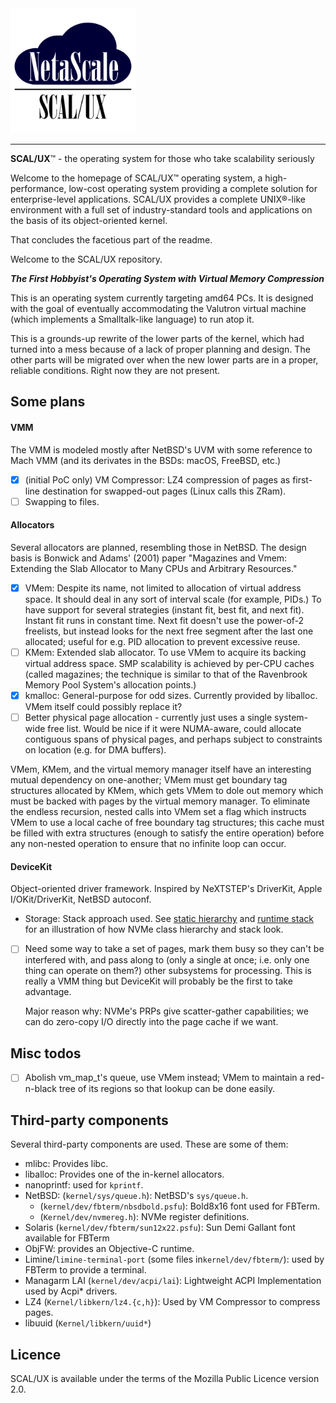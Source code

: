 <img src="Docs/scaluxnofont.svg" width=200/>

---

**SCAL/UX**™ - the operating system for those who take scalability seriously

Welcome to the homepage of SCAL/UX™ operating system, a high-performance,
low-cost operating system providing a complete solution for enterprise-level
applications. SCAL/UX provides a complete UNIX®-like environment with a full set
of industry-standard tools and applications on the basis of its object-oriented
kernel.

That concludes the facetious part of the readme.

Welcome to the SCAL/UX repository.

***The First Hobbyist's Operating System with Virtual Memory Compression***

This is an operating system currently targeting amd64 PCs. It is
designed with the goal of eventually accommodating the Valutron virtual machine
(which implements a Smalltalk-like language) to run atop it.

This is a grounds-up rewrite of the lower parts of the kernel, which had turned
into a mess because of a lack of proper planning and design. The other parts
will be migrated over when the new lower parts are in a proper, reliable
conditions. Right now they are not present.

Some plans
----------

#### VMM

The VMM is modeled mostly after NetBSD's UVM with some reference to Mach VMM
(and its derivates in the BSDs: macOS, FreeBSD, etc.)

- [x] (initial PoC only) VM Compressor: LZ4 compression of pages as first-line
  destination for swapped-out pages (Linux calls this ZRam).
- [ ] Swapping to files.

#### Allocators

Several allocators are planned, resembling those in NetBSD. The design basis is
Bonwick and Adams' (2001) paper "Magazines and Vmem: Extending the Slab
Allocator to Many CPUs and Arbitrary Resources."

- [x] VMem: Despite its name, not limited to allocation of virtual address
  space. It should deal in any sort of interval scale (for example, PIDs.) To
  have support for several strategies (instant fit, best fit, and next fit).
  Instant fit runs in constant time. Next fit doesn't use the power-of-2
  freelists, but instead looks for the next free segment after the last one
  allocated; useful for e.g. PID allocation to prevent excessive reuse.
- [ ] KMem: Extended slab allocator. To use VMem to acquire its backing virtual
  address space. SMP scalability is achieved by per-CPU caches (called
  magazines; the technique is similar to that of the Ravenbrook Memory Pool
  System's allocation points.)
- [x] kmalloc: General-purpose for odd sizes. Currently provided by liballoc.
  VMem itself could possibly replace it?
- [ ] Better physical page allocation - currently just uses a single system-wide
  free list. Would be nice if it were NUMA-aware, could allocate contiguous
  spans of physical pages, and perhaps subject to constraints on location (e.g.
  for DMA buffers).

VMem, KMem, and the virtual memory manager itself have an interesting mutual
dependency on one-another; VMem must get boundary tag structures allocated by
KMem, which gets VMem to dole out memory which must be backed with pages by the
virtual memory manager. To eliminate the endless recursion, nested calls into
VMem set a flag which instructs VMem to use a local cache of free boundary tag
structures; this cache must be filled with extra structures (enough to satisfy
the entire operation) before any non-nested operation to ensure that no infinite
loop can occur.

#### DeviceKit

Object-oriented driver framework. Inspired by NeXTSTEP's DriverKit, Apple
I/OKit/DriverKit, NetBSD autoconf.

- Storage: Stack approach used. See [static hierarchy] and [runtime stack] for
  an illustration of how NVMe class hierarchy and stack look.
- [ ] Need some way to take a set of pages, mark them busy so they can't be
  interfered with, and pass along to (only a single at once; i.e. only one thing
  can operate on them?) other subsystems for processing. This is really a VMM
  thing but DeviceKit will probably be the first to take advantage.

  Major reason why: NVMe's PRPs give scatter-gather capabilities; we can do
  zero-copy I/O directly into the page cache if we want.

[static hierarchy]: Docs/storage_hier.png
[runtime stack]: Docs/storage_runtime.png

Misc todos
----------

- [ ] Abolish vm_map_t's queue, use VMem instead; VMem to maintain a red-n-black
  tree of its regions so that lookup can be done easily.

Third-party components
----------------------

Several third-party components are used. These are some of them:
- mlibc: Provides libc.
- liballoc: Provides one of the in-kernel allocators.
- nanoprintf: used for `kprintf`.
- NetBSD: (`kernel/sys/queue.h`): NetBSD's `sys/queue.h`.
  - (`kernel/dev/fbterm/nbsdbold.psfu`): Bold8x16 font used for FBTerm.
  - (`Kernel/dev/nvmereg.h`): NVMe register definitions.
- Solaris (`kernel/dev/fbterm/sun12x22.psfu`): Sun Demi Gallant font available
  for FBTerm
- ObjFW: provides an Objective-C runtime.
- Limine/`limine-terminal-port` (some files in`kernel/dev/fbterm/`): used by
  FBTerm to provide a terminal.
- Managarm LAI (`kernel/dev/acpi/lai`): Lightweight ACPI Implementation used by
  Acpi* drivers.
- LZ4 (`Kernel/libkern/lz4.{c,h}`): Used by VM Compressor to compress pages.
- libuuid (`Kernel/libkern/uuid*`)

Licence
-------

SCAL/UX is available under the terms of the Mozilla Public Licence version 2.0.
